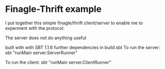 # Finagle-Thrift example

I put together this simple finagle/thrift client/server to enable me to experment with the protocol.

The server does not do anything useful

built with with SBT 1.1.6 further dependencies in build.sbt
To run the server:
sbt "runMain server.ServerRunner"

To run the client:
sbt "runMain server.ClientRunner"
